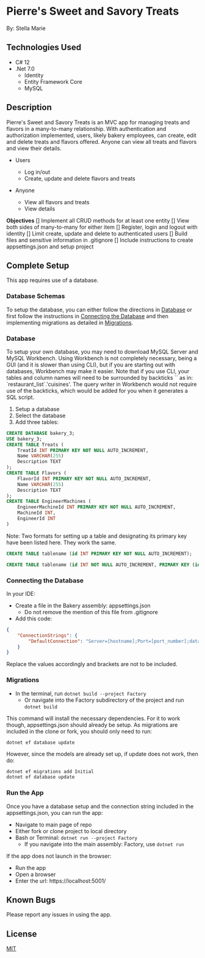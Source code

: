 # Pierre's Sweet and Savory Treats

By: Stella Marie

## Technologies Used

- C# 12
- .Net 7.0
  - Identity
  - Entity Framework Core
  - MySQL

## Description

Pierre's Sweet and Savory Treats is an MVC app for managing treats and flavors in a many-to-many relationship. With authentication and authorization implemented, users, likely bakery employees, can create, edit and delete treats and flavors offered. Anyone can view all treats and flavors and view their details.

- Users
  - Log in/out
  - Create, update and delete flavors and treats

- Anyone
  - View all flavors and treats
  - View details

**Objectives**
[] Implement all CRUD methods for at least one entity
[] View both sides of many-to-many for either item
[] Register, login and logout with identity
[] Limit create, update and delete to authenticated users
[] Build files and sensitive information in .gitignore
[] Include instructions to create appsettings.json and setup project

## Complete Setup

This app requires use of a database.

### Database Schemas

To setup the database, you can either follow the directions in [Database](#database) or first follow the instructions in [Connecting the Database](#connecting-the-database) and then implementing migrations as detailed in [Migrations](#migrations).

### Database

To setup your own database, you may need to download MySQL Server and MySQL Workbench. Using Workbench is not completely necessary, being a GUI (and it is slower than using CLI), but if you are starting out with databases, Workbench may make it easier. Note that if you use CLI, your tables and column names will need to be surrounded by backticks \`\` as in: \`restaurant_list\`.\'cuisines\'. The query writer in Workbench would not require use of the backticks, which would be added for you when it generates a SQL script.

1. Setup a database
2. Select the database
3. Add three tables:

```sql
CREATE DATABASE bakery_3;
USE bakery_3;
CREATE TABLE Treats (
    TreatId INT PRIMARY KEY NOT NULL AUTO_INCREMENT, 
    Name VARCHAR(255)
    Description TEXT
);
CREATE TABLE Flavors (
    FlavorId INT PRIMARY KEY NOT NULL AUTO_INCREMENT,
    Name VARCHAR(255)
    Description TEXT
);
CREATE TABLE EngineerMachines (
    EngineerMachineId INT PRIMARY KEY NOT NULL AUTO_INCREMENT,
    MachineId INT,
    EngineerId INT
)
```

Note: Two formats for setting up a table and designating its primary key have been listed here. They work the same.

```sql
CREATE TABLE tablename (id INT PRIMARY KEY NOT NULL AUTO_INCREMENT);

CREATE TABLE tablename (id INT NOT NULL AUTO_INCREMENT, PRIMARY KEY (id))
```

### Connecting the Database

In your IDE:
- Create a file in the Bakery assembly: appsettings.json
  - Do not remove the mention of this file from .gitignore
- Add this code:

```json
{
    "ConnectionStrings": {
        "DefaultConnection": "Server=[hostname];Port=[port_number];database=[database_name];uid=[username];pwd=[password]"
    }
}
```

Replace the values accordingly and brackets are not to be included.

### Migrations

- In the terminal, run ```dotnet build --project Factory```
  - Or navigate into the Factory subdirectory of the project and run ```dotnet build```

This command will install the necessary dependencies. For it to work though, appsettings.json should already be setup. As migrations are included in the clone or fork, you should only need to run:

```dotnet ef database update```

However, since the models are already set up, if update does not work, then do:

```bash
dotnet ef migrations add Initial
dotnet ef database update
```

### Run the App

Once you have a database setup and the connection string included in the appsettings.json, you can run the app:

- Navigate to main page of repo
- Either fork or clone project to local directory
- Bash or Terminal: ```dotnet run --project Factory```
  - If you navigate into the main assembly: Factory, use ```dotnet run```

If the app does not launch in the browser:
- Run the app
- Open a browser
- Enter the url: https://localhost:5001/

## Known Bugs

Please report any issues in using the app.

## License

[MIT](https://choosealicense.com/licenses/mit/)